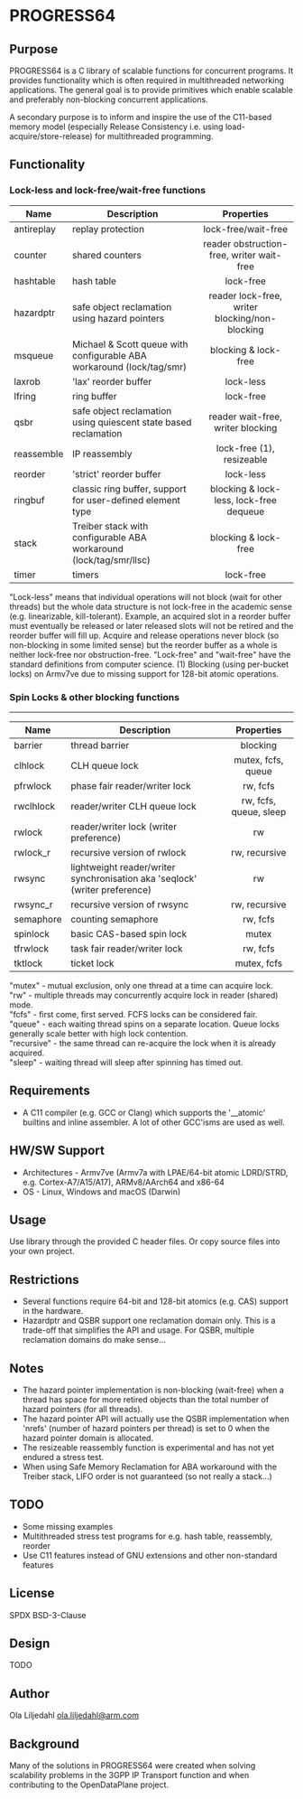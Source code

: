 PROGRESS64
====
Purpose
----
PROGRESS64 is a C library of scalable functions for concurrent programs. It provides functionality which is often required in multithreaded networking applications. The general goal is to provide primitives which enable scalable and preferably non-blocking concurrent applications.

A secondary purpose is to inform and inspire the use of the C11-based memory model (especially Release Consistency i.e. using load-acquire/store-release) for multithreaded programming.

Functionality
----
### Lock-less and lock-free/wait-free functions
| Name | Description | Properties |
| ---- | ---- | :----: |
| antireplay | replay protection | lock-free/wait-free
| counter | shared counters | reader obstruction-free, writer wait-free
| hashtable | hash table | lock-free
| hazardptr | safe object reclamation using hazard pointers | reader lock-free, writer blocking/non-blocking
| msqueue | Michael & Scott queue with configurable ABA workaround (lock/tag/smr) | blocking & lock-free
| laxrob | 'lax' reorder buffer | lock-less
| lfring | ring buffer | lock-free
| qsbr | safe object reclamation using quiescent state based reclamation | reader wait-free, writer blocking
| reassemble | IP reassembly | lock-free (1), resizeable
| reorder | 'strict' reorder buffer | lock-less
| ringbuf | classic ring buffer, support for user-defined element type | blocking & lock-less, lock-free dequeue
| stack | Treiber stack with configurable ABA workaround (lock/tag/smr/llsc) | blocking & lock-free
| timer | timers | lock-free

"Lock-less" means that individual operations will not block (wait for other threads) but the whole data structure is not lock-free in the academic sense (e.g. linearizable, kill-tolerant). Example, an acquired slot in a reorder buffer must eventually be released or later released slots will not be retired and the reorder buffer will fill up. Acquire and release operations never block (so non-blocking in some limited sense) but the reorder buffer as a whole is neither lock-free nor obstruction-free.
"Lock-free" and "wait-free" have the standard definitions from computer science.
(1) Blocking (using per-bucket locks) on Armv7ve due to missing support for 128-bit atomic operations.

### Spin Locks & other blocking functions
----
| Name | Description | Properties |
| ---- | ---- | :----: |
| barrier | thread barrier | blocking |
| clhlock | CLH queue lock | mutex, fcfs, queue |
| pfrwlock | phase fair reader/writer lock | rw, fcfs |
| rwclhlock | reader/writer CLH queue lock | rw, fcfs, queue, sleep |
| rwlock | reader/writer lock (writer preference) | rw |
| rwlock\_r | recursive version of rwlock | rw, recursive |
| rwsync | lightweight reader/writer synchronisation aka 'seqlock' (writer preference) | rw |
| rwsync\_r | recursive version of rwsync | rw, recursive |
| semaphore | counting semaphore | rw, fcfs |
| spinlock | basic CAS-based spin lock | mutex |
| tfrwlock | task fair reader/writer lock | rw, fcfs |
| tktlock | ticket lock | mutex, fcfs |

"mutex" - mutual exclusion, only one thread at a time can acquire lock.  
"rw" - multiple threads may concurrently acquire lock in reader (shared) mode.  
"fcfs" - first come, first served. FCFS locks can be considered fair.  
"queue" - each waiting thread spins on a separate location. Queue locks generally scale better with high lock contention.  
"recursive" - the same thread can re-acquire the lock when it is already acquired.  
"sleep" - waiting thread will sleep after spinning has timed out.

Requirements
----
* A C11 compiler (e.g. GCC or Clang) which supports the '\_\_atomic' builtins and inline assembler. A lot of other GCC'isms are used as well.

HW/SW Support
----
* Architectures - Armv7ve (Armv7a with LPAE/64-bit atomic LDRD/STRD, e.g. Cortex-A7/A15/A17), ARMv8/AArch64 and x86-64
* OS - Linux, Windows and macOS (Darwin)

Usage
----
Use library through the provided C header files. Or copy source files into your own project.

Restrictions
----
* Several functions require 64-bit and 128-bit atomics (e.g. CAS) support in the hardware.
* Hazardptr and QSBR support one reclamation domain only. This is a trade-off that simplifies the API and usage. For QSBR, multiple reclamation domains do make sense...

Notes
----
* The hazard pointer implementation is non-blocking (wait-free) when a thread has space for more retired objects than the total number of hazard pointers (for all threads).
* The hazard pointer API will actually use the QSBR implementation when 'nrefs' (number of hazard pointers per thread) is set to 0 when the hazard pointer domain is allocated.
* The resizeable reassembly function is experimental and has not yet endured a stress test.
* When using Safe Memory Reclamation for ABA workaround with the Treiber stack, LIFO order is not guaranteed (so not really a stack...)

TODO
----
* Some missing examples
* Multithreaded stress test programs for e.g. hash table, reassembly, reorder
* Use C11 features instead of GNU extensions and other non-standard features

License
----
SPDX BSD-3-Clause

Design
----
TODO

Author
----
Ola Liljedahl ola.liljedahl@arm.com

Background
----
Many of the solutions in PROGRESS64 were created when solving scalability problems in the 3GPP IP Transport function and when contributing to the OpenDataPlane project.
